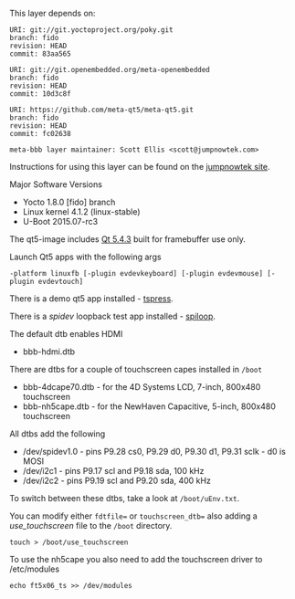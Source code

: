 This layer depends on:

    URI: git://git.yoctoproject.org/poky.git
    branch: fido 
    revision: HEAD
    commit: 83aa565 

    URI: git://git.openembedded.org/meta-openembedded
    branch: fido 
    revision: HEAD
    commit: 10d3c8f 

    URI: https://github.com/meta-qt5/meta-qt5.git
    branch: fido
    revision: HEAD
    commit: fc02638 

    meta-bbb layer maintainer: Scott Ellis <scott@jumpnowtek.com>


Instructions for using this layer can be found on the [jumpnowtek site][jumpnowtek-bbb].

Major Software Versions

* Yocto 1.8.0 [fido] branch
* Linux kernel 4.1.2 (linux-stable)
* U-Boot 2015.07-rc3

The qt5-image includes [Qt 5.4.3][qt] built for framebuffer use only.

Launch Qt5 apps with the following args 

    -platform linuxfb [-plugin evdevkeyboard] [-plugin evdevmouse] [-plugin evdevtouch]

There is a demo qt5 app installed - [tspress][tspress].

There is a *spidev* loopback test app installed - [spiloop][spiloop].

The default dtb enables HDMI

* bbb-hdmi.dtb

There are dtbs for a couple of touchscreen capes installed in `/boot`

* bbb-4dcape70.dtb - for the 4D Systems LCD, 7-inch, 800x480 touchscreen 
* bbb-nh5cape.dtb - for the NewHaven Capacitive, 5-inch, 800x480 touchscreen 

All dtbs add the following

* /dev/spidev1.0 - pins P9.28 cs0, P9.29 d0, P9.30 d1, P9.31 sclk - d0 is MOSI
* /dev/i2c1 - pins P9.17 scl and P9.18 sda, 100 kHz
* /dev/i2c2 - pins P9.19 scl and P9.20 sda, 400 kHz


To switch between these dtbs, take a look at `/boot/uEnv.txt`.

You can modify either `fdtfile=` or `touchscreen_dtb=` also adding a *use_touchscreen*
file to the `/boot` directory.

    touch > /boot/use_touchscreen


To use the nh5cape you also need to add the touchscreen driver to /etc/modules

    echo ft5x06_ts >> /dev/modules


[jumpnowtek-bbb]: http://www.jumpnowtek.com/yocto/BeagleBone-Systems-with-Yocto.html
[qt]: http://www.qt.io/
[tspress]: https://github.com/scottellis/tspress
[spiloop]: https://github.com/scottellis/spiloop

